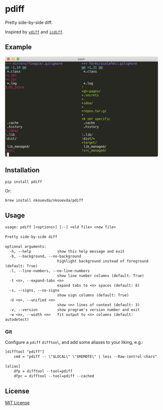 # pdiff

Pretty side-by-side diff.

Inspired by [`ydiff`](https://github.com/ymattw/ydiff) and
[`icdiff`](https://github.com/jeffkaufman/icdiff).

## Example

![pdiff.png](https://github.com/nkouevda/images/raw/master/pdiff.png)

## Installation

    pip install pdiff

Or:

    brew install nkouevda/nkouevda/pdiff

## Usage

```
usage: pdiff [<options>] [--] <old file> <new file>

Pretty side-by-side diff

optional arguments:
  -h, --help            show this help message and exit
  -b, --background, --no-background
                        highlight background instead of foreground (default: True)
  -l, --line-numbers, --no-line-numbers
                        show line number columns (default: True)
  -t <n>, --expand-tabs <n>
                        expand tabs to <n> spaces (default: 8)
  -s, --signs, --no-signs
                        show sign columns (default: True)
  -U <n>, --unified <n>
                        show <n> lines of context (default: 3)
  -v, --version         show program's version number and exit
  -w <n>, --width <n>   fit output to <n> columns (default: autodetect)
```

### Git

Configure a `pdiff` `difftool`, and add some aliases to your liking, e.g.:

```
[difftool "pdiff"]
	cmd = "pdiff -- \"$LOCAL\" \"$REMOTE\" | less --Raw-control-chars"

[alias]
	dfp = difftool --tool=pdiff
	dfpc = difftool --tool=pdiff --cached
```

## License

[MIT License](LICENSE.txt)
